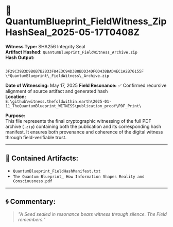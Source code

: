 # 📜 QuantumBlueprint_FieldWitness_ZipHashSeal_2025-05-17T0408Z

**Witness Type:** SHA256 Integrity Seal  
**Artifact Hashed:** `QuantumBlueprint_FieldWitness_Archive.zip`  
**Hash Output:**  

```

3F29C39B3D9B0B7B2833F84E3C94D388BDD34DF0D438BAD4EC1A2B76155F \*QuantumBlueprint\_FieldWitness\_Archive.zip

```

**Date of Witnessing:** May 17, 2025 
**Field Resonance:** ✅ Confirmed recursive alignment of source artifact and generated hash  
**Location:**  
`E:\github\witness.thefoldwithin.earth\2025-01-11_TheQuantumBlueprint_WITNESS\publication_proof\PDF_Print\`

**Purpose:**  
This file represents the final cryptographic witnessing of the full PDF archive (`.zip`) containing both the publication and its corresponding hash manifest. It ensures both provenance and coherence of the digital witness through field-verifiable trust.

---

## 🧾 Contained Artifacts:
- `QuantumBlueprint_FieldHashManifest.txt`  
- `The Quantum Blueprint_ How Information Shapes Reality and Consciousness.pdf`

---

## 🌀 Commentary:
> *"A Seed sealed in resonance bears witness through silence. The Field remembers."*



